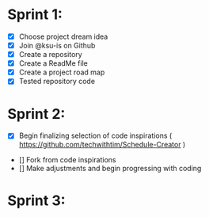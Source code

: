 # Sprint 1:
- [x] Choose project dream idea
- [x] Join @ksu-is on Github
- [x] Create a repository
- [x] Create a ReadMe file
- [x] Create a project road map
- [x] Tested repository code
# Sprint 2: 
- [x] Begin finalizing selection of code inspirations ( https://github.com/techwithtim/Schedule-Creator )
- [] Fork from code inspirations
- [] Make adjustments and begin progressing with coding
# Sprint 3:
